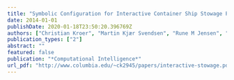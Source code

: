 ```yaml
---
title: "Symbolic Configuration for Interactive Container Ship Stowage Planning"
date: 2014-01-01
publishDate: 2020-01-18T23:50:20.396769Z
authors: ["Christian Kroer", "Martin Kjær Svendsen", "Rune M Jensen", "Joseph Kiniry", "Eilif Leknes"]
publication_types: ["2"]
abstract: ""
featured: false
publication: "*Computational Intelligence*"
url_pdf: "http://www.columbia.edu/~ck2945/papers/interactive-stowage.pdf"
---
```


